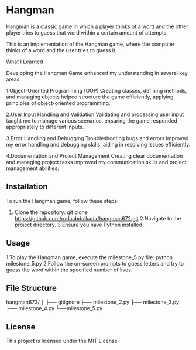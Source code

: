 # Hangman
Hangman is a classic game in which a player thinks of a word and the other player tries to guess that word within a certain amount of attempts.

This is an implementation of the Hangman game, where the computer thinks of a word and the user tries to guess it.

What I Learned

Developing the Hangman Game enhanced my understanding in several key areas:

1.Object-Oriented Programming (OOP)
   Creating classes, defining methods, and managing objects helped structure the game efficiently, applying principles of object-oriented programming.
   
2.User Input Handling and Validation
  Validating and processing user input taught me to manage various scenarios, ensuring the game responded appropriately to different inputs.
  
3.Error Handling and Debugging
  Troubleshooting bugs and errors improved my error handling and debugging skills, aiding in resolving issues efficiently.
  
4.Documentation and Project Management
Creating clear documentation and managing project tasks improved my communication skills and project management abilities.


## Installation
To run the Hangman game, follow these steps:
1. Clone the repository:
   git clone https://github.com/rodaabdulkadir/hangman672.git
2.Navigate to the project directory.
3.Ensure you have Python installed.

## Usage
1.To play the Hangman game, execute the milestone_5.py file:
   python milestone_5.py
2.Follow the on-screen prompts to guess letters and try to guess the word within the specified number of lives.

## File Structure
hangman672/
│
├── gitignore
├── milestone_2.py
├── milestone_3.py
├── milestone_4.py
└──milestone_5.py

## License
This project is licensed under the MIT License
